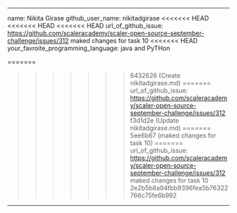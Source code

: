 
---
name: Nikita Girase
github_user_name: nikitadgirase
<<<<<<< HEAD
<<<<<<< HEAD
<<<<<<< HEAD
url_of_github_issue: https://github.com/scaleracademy/scaler-open-source-september-challenge/issues/312
maked changes for task 10
<<<<<<< HEAD
your_favroite_programming_language: java and PyTHon

=======
>>>>>>> 6432626 (Create nikitadgirase.md)
=======
url_of_github_issue: https://github.com/scaleracademy/scaler-open-source-september-challenge/issues/312
>>>>>>> f3d1d2e (Update nikitadgirase.md)
=======
>>>>>>> 5ee6b67 (maked changes for task 10)
=======
url_of_github_issue: https://github.com/scaleracademy/scaler-open-source-september-challenge/issues/312
maked changes for task 10
>>>>>>> 2e2b5b8a94fbb9396fea5b76322766c75fe6b992
---
